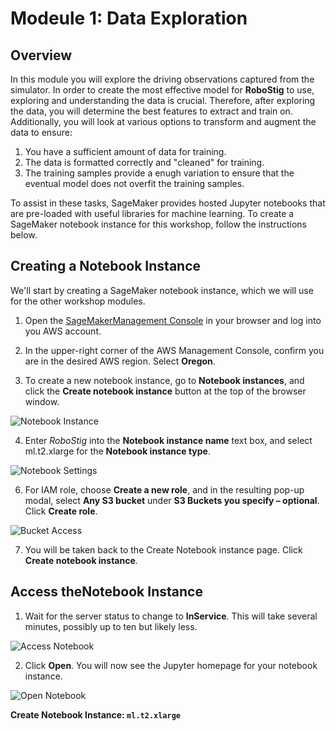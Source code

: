 # Modeule 1: Data Exploration
## Overview
In this module you will explore the driving observations captured from the simulator. In order to create the most effective model for __RoboStig__ to use, exploring and understanding the data is crucial. Therefore, after exploring the data, you will determine the best features to extract and train on. Additionally, you will look at various options to transform and augment the data to ensure:

1. You have a sufficient amount of data for training.
2. The data is formatted correctly and "cleaned" for training.
3. The training samples provide a enugh variation to ensure that the eventual model does not overfit the training samples.

To assist in these tasks, SageMaker provides hosted Jupyter notebooks that are pre-loaded with useful libraries for machine learning. To create a SageMaker notebook instance for this workshop, follow the instructions below.

## Creating a Notebook Instance

We'll start by creating a SageMaker notebook instance, which we will use for the other workshop modules.

1. Open the [SageMakerManagement Console](https://console.aws.amazon.com/sagemaker) in your browser and log into you AWS account.

2. In the upper-right corner of the AWS Management Console, confirm you are in the desired AWS region. Select __Oregon__.

3. To create a new notebook instance, go to **Notebook instances**, and click the **Create notebook instance** button at the top of the browser window.

![Notebook Instance](https://s3-us-west-2.amazonaws.com/robostig-assets-us-west-2/1/create.jpg)

4. Enter *RoboStig* into the **Notebook instance name** text box, and select ml.t2.xlarge for the **Notebook instance type**.

![Notebook Settings](https://s3-us-west-2.amazonaws.com/robostig-assets-us-west-2/1/settings.jpg)

6. For IAM role, choose **Create a new role**, and in the resulting pop-up modal, select **Any S3 bucket** under **S3 Buckets you specify – optional**. Click **Create role**.

![Bucket Access](https://s3-us-west-2.amazonaws.com/robostig-assets-us-west-2/1/bucket.jpg)

7. You will be taken back to the Create Notebook instance page.  Click **Create notebook instance**.

## Access theNotebook Instance

1. Wait for the server status to change to **InService**. This will take several minutes, possibly up to ten but likely less.

![Access Notebook](https://s3-us-west-2.amazonaws.com/robostig-assets-us-west-2/1/open.jpg)

2. Click **Open**. You will now see the Jupyter homepage for your notebook instance.

![Open Notebook](./images/jupyter-homepage.png)








__Create Notebook Instance: `ml.t2.xlarge`__